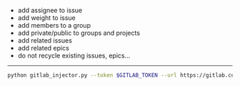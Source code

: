 - add assignee to issue
- add weight to issue
- add members to a group
- add private/public to groups and projects
- add related issues
- add related epics
- do not recycle existing issues, epics…


--------------------

```bash
python gitlab_injector.py --token $GITLAB_TOKEN --url https://gitlab.com --group henixdevelopment/sandbox/lmz/foobat --config example.yaml
```

